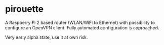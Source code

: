 # pirouette
A Raspberry Pi 2 based router (WLAN/WiFi to Ethernet) with possibility to configure an OpenVPN client. Fully automated configuration is approached.

Very early alpha state, use it at own risk.
